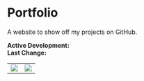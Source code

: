 # Portfolio
A website to show off my projects on GitHub.

**Active Development:** <br>
**Last Change:** <br>

| | |
| :---: | :---: |
| ![](/Screenshots/.png) | ![](/Screenshots/.png) |
